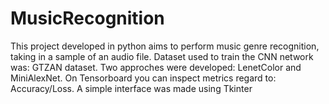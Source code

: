 # MusicRecognition

This project developed in python aims to perform music genre recognition, taking in a sample of an audio file.
Dataset used to train the CNN network was: GTZAN dataset.
Two approches were developed: LenetColor and MiniAlexNet.
On Tensorboard you can inspect metrics regard to: Accuracy/Loss.
A simple interface was made using Tkinter
